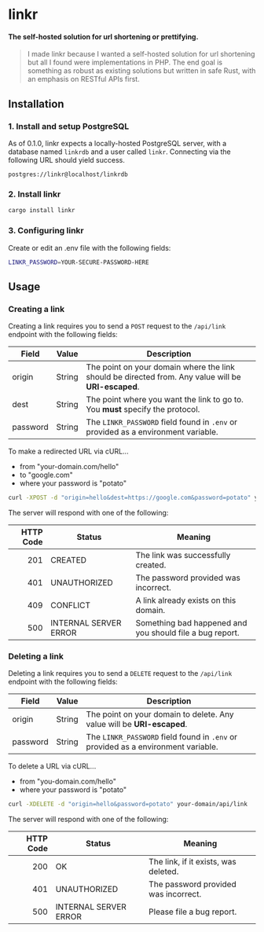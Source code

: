 # linkr

#### The self-hosted solution for url shortening or prettifying.

> I made linkr because I wanted a self-hosted solution for url shortening but all
I found were implementations in PHP. The end goal is something as robust as existing solutions but
written in safe Rust, with an emphasis on RESTful APIs first.

## Installation

### 1. Install and setup PostgreSQL
As of 0.1.0, linkr expects a locally-hosted PostgreSQL server, with a database named `linkrdb` and a
user called `linkr`. Connecting via the following URL should yield success.
```
postgres://linkr@localhost/linkrdb
```

### 2. Install linkr
```bash
cargo install linkr
```

### 3. Configuring linkr
Create or edit an .env file with the following fields:
```bash
LINKR_PASSWORD=YOUR-SECURE-PASSWORD-HERE
```

## Usage

### Creating a link

Creating a link requires you to send a `POST` request to the `/api/link` endpoint with the following fields:

| Field    | Value  | Description
| -------- | ------ | ---
| origin   | String | The point on your domain where the link should be directed from. Any value will be **URI-escaped**.
| dest     | String | The point where you want the link to go to. You **must** specify the protocol.
| password | String | The `LINKR_PASSWORD` field found in `.env` or provided as a environment variable.

To make a redirected URL via cURL...
- from "your-domain.com/hello"
- to "google.com"
- where your password is "potato"

```bash
curl -XPOST -d "origin=hello&dest=https://google.com&password=potato" your-domain.com/api/link
```

The server will respond with one of the following:

| HTTP Code | Status                  | Meaning
| --------: | ----------------------- | ---
|       201 | CREATED                 | The link was successfully created.
|       401 | UNAUTHORIZED            | The password provided was incorrect.
|       409 | CONFLICT                | A link already exists on this domain.
|       500 | INTERNAL SERVER ERROR   | Something bad happened and you should file a bug report.


### Deleting a link

Deleting a link requires you to send a `DELETE` request to the `/api/link` endpoint with the following fields:

| Field    | Value  | Description
| -------- | ------ | ---
| origin   | String | The point on your domain to delete. Any value will be **URI-escaped**.
| password | String | The `LINKR_PASSWORD` field found in `.env` or provided as a environment variable.

To delete a URL via cURL...
- from "you-domain.com/hello"
- where your password is "potato"

```bash
curl -XDELETE -d "origin=hello&password=potato" your-domain/api/link
```

The server will respond with one of the following:

| HTTP Code | Status                 | Meaning
| --------: | ---------------------- | ---
|       200 | OK                     | The link, if it exists, was deleted.
|       401 | UNAUTHORIZED           | The password provided was incorrect.
|       500 | INTERNAL SERVER ERROR  | Please file a bug report.
